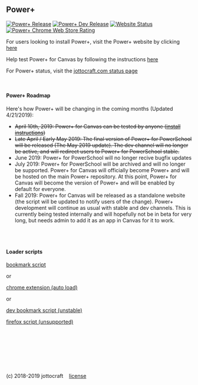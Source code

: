 ## Power+
[![Power+ Release](https://img.shields.io/github/release/jottocraft/dtps.svg)](https://github.com/jottocraft/dtps/releases)
[![Power+ Dev Release](https://img.shields.io/badge/dev-v1.7.0-red.svg)](https://dtps.js.org/devbookmark.txt)
[![Website Status](https://img.shields.io/website/https/dtps.js.org.svg?label=Power%2B)](https://dtps.js.org)
[![Power+ Chrome Web Store Rating](https://img.shields.io/chrome-web-store/stars/pakgdifknldaiglefmpkkgfjndemfapo.svg)](https://chrome.google.com/webstore/detail/power%20/pakgdifknldaiglefmpkkgfjndemfapo/reviews)

For users looking to install Power+, visit the Power+ website by clicking [here](https://dtps.js.org)

Help test Power+ for Canvas by following the instructions [here](https://dtps.js.org/canvas)

For Power+ status, visit the [jottocraft.com status page](https://status.jottocraft.com)

<br />

#### Power+ Roadmap
Here's how Power+ will be changing in the coming months (Updated 4/21/2019):
* ~~April 10th, 2019: Power+ for Canvas can be tested by anyone ([install instructions](https://dtps.js.org/canvas))~~
* ~~Late April / Early May 2019: The final version of Power+ for PowerSchool will be released (The May 2019 update). The dev channel will no longer be active, and will redirect users to Power+ for PowerSchool stable.~~
* June 2019: Power+ for PowerSchool will no longer recive bugfix updates
* July 2019: Power+ for PowerSchool will be archived and will no longer be supported. Power+ for Canvas will officially become Power+ and will be hosted on the main Power+ repository. At this point, Power+ for Canvas will become the version of Power+ and will be enabled by default for everyone.
* Fall 2019: Power+ for Canvas will be released as a standalone website (the script will be updated to notify users of the change). Power+ development will continue as usual with stable and dev channels. This is currently being tested internally and will hopefully not be in beta for very long, but needs admin to add it as an app in Canvas for it to work.

<br /><br />

#### Loader scripts

[bookmark script](https://dtps.js.org/bookmark.txt)

or

[chrome extension (auto load)](https://chrome.google.com/webstore/detail/power%20/pakgdifknldaiglefmpkkgfjndemfapo)

or

[dev bookmark script (unstable)](https://dtps.js.org/devbookmark.txt)

[firefox script (unsupported)](https://pastebin.com/raw/6Nh6sABu)

<br /><br /><br /><br /><br /><br />

(c) 2018-2019 jottocraft &nbsp;&nbsp; [license](https://github.com/jottocraft/dtps/blob/master/LICENSE)
